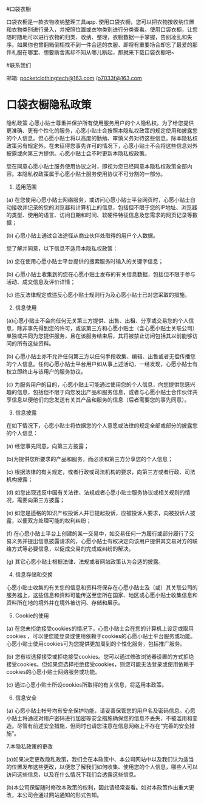 #口袋衣橱

口袋衣橱是一款衣物收纳整理工具app.
使用口袋衣橱，您可以把衣物按收纳位置和衣物类别进行录入，并按照位置或衣物类别进行分类查看。使用口袋衣橱，让您随时随地可以进行衣物的归类、收纳、整理，衣橱数据一手掌握，告别凌乱和失序。如果你也曾翻箱倒柜找不到一件合适的衣服、即将有重要场合却忘了最爱的那件礼服在哪里、想要断舍离却不知从哪儿断起，那就来下载口袋衣橱吧~



#联系我们

邮箱: pocketclothingtech@163.com /o7033f@163.com


# 口袋衣橱隐私政策
隐私政策
心愿小贴士尊重并保护所有使用服务用户的个人隐私权。为了给您提供更准确、更有个性化的服务，心愿小贴士会按照本隐私权政策的规定使用和披露您的个人信息。但心愿小贴士将以高度的勤勉、审慎义务对待这些信息。除本隐私权政策另有规定外，在未征得您事先许可的情况下，心愿小贴士不会将这些信息对外披露或向第三方提供。心愿小贴士会不时更新本隐私权政策。

您在同意心愿小贴士服务使用协议之时，即视为您已经同意本隐私权政策全部内容。本隐私权政策属于心愿小贴士服务使用协议不可分割的一部分。

1. 适用范围

(a) 在您使用心愿小贴士网络服务，或访问心愿小贴士平台网页时，心愿小贴士自动接收并记录的您的浏览器和计算机上的信息，包括但不限于您的IP地址、浏览器的类型、使用的语言、访问日期和时间、软硬件特征信息及您需求的网页记录等数据；

(b) 心愿小贴士通过合法途径从商业伙伴处取得的用户个人数据。

您了解并同意，以下信息不适用本隐私权政策：

(a) 您在使用心愿小贴士平台提供的搜索服务时输入的关键字信息；

(b) 心愿小贴士收集到的您在心愿小贴士发布的有关信息数据，包括但不限于参与活动、成交信息及评价详情；

(c) 违反法律规定或违反心愿小贴士规则行为及心愿小贴士已对您采取的措施。

2. 信息使用

(a)心愿小贴士不会向任何无关第三方提供、出售、出租、分享或交易您的个人信息，除非事先得到您的许可，或该第三方和心愿小贴士（含心愿小贴士关联公司）单独或共同为您提供服务，且在该服务结束后，其将被禁止访问包括其以前能够访问的所有这些资料。

(b) 心愿小贴士亦不允许任何第三方以任何手段收集、编辑、出售或者无偿传播您的个人信息。任何心愿小贴士平台用户如从事上述活动，一经发现，心愿小贴士有权立即终止与该用户的服务协议。

(c) 为服务用户的目的，心愿小贴士可能通过使用您的个人信息，向您提供您感兴趣的信息，包括但不限于向您发出产品和服务信息，或者与心愿小贴士合作伙伴共享信息以便他们向您发送有关其产品和服务的信息（后者需要您的事先同意）。

3. 信息披露

在如下情况下，心愿小贴士将依据您的个人意愿或法律的规定全部或部分的披露您的个人信息：

(a) 经您事先同意，向第三方披露；

(b)为提供您所要求的产品和服务，而必须和第三方分享您的个人信息；

(c) 根据法律的有关规定，或者行政或司法机构的要求，向第三方或者行政、司法机构披露；

(d) 如您出现违反中国有关法律、法规或者心愿小贴士服务协议或相关规则的情况，需要向第三方披露；

(e) 如您是适格的知识产权投诉人并已提起投诉，应被投诉人要求，向被投诉人披露，以便双方处理可能的权利纠纷；

(f) 在心愿小贴士平台上创建的某一交易中，如交易任何一方履行或部分履行了交易义务并提出信息披露请求的，心愿小贴士有权决定向该用户提供其交易对方的联络方式等必要信息，以促成交易的完成或纠纷的解决。

(g) 其它心愿小贴士根据法律、法规或者网站政策认为合适的披露。

4. 信息存储和交换

心愿小贴士收集的有关您的信息和资料将保存在心愿小贴士及（或）其关联公司的服务器上，这些信息和资料可能传送至您所在国家、地区或心愿小贴士收集信息和资料所在地的境外并在境外被访问、存储和展示。

5. Cookie的使用

(a) 在您未拒绝接受cookies的情况下，心愿小贴士会在您的计算机上设定或取用cookies ，可以便您能登录或使用依赖于cookies的心愿小贴士平台服务或功能。心愿小贴士使用cookies可为您提供更加周到的个性化服务，包括推广服务。

(b) 您有权选择接受或拒绝接受cookies。您可以通过修改浏览器设置的方式拒绝接受cookies。但如果您选择拒绝接受cookies，则您可能无法登录或使用依赖于cookies的心愿小贴士网络服务或功能。

(c) 通过心愿小贴士所设cookies所取得的有关信息，将适用本政策。

6. 信息安全

(a) 心愿小贴士帐号均有安全保护功能，请妥善保管您的用户名及密码信息。心愿小贴士将通过对用户密码进行加密等安全措施确保您的信息不丢失，不被滥用和变造。尽管有前述安全措施，但同时也请您注意在信息网络上不存在“完善的安全措施”。



7.本隐私政策的更改

(a)如果决定更改隐私政策，我们会在本政策中、本公司网站中以及我们认为适当的位置发布这些更改，以便您了解我们如何收集、使用您的个人信息，哪些人可以访问这些信息，以及在什么情况下我们会透露这些信息。

(b)本公司保留随时修改本政策的权利，因此请经常查看。如对本政策作出重大更改，本公司会通过网站通知的形式告知。
